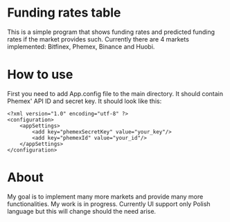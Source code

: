 # Funding rates table
This is a simple program that shows funding rates and predicted funding rates if the market provides such. Currently there are 4 markets implemented: Bitfinex, Phemex, Binance and Huobi.
# How to use
First you need to add App.config file to the main directory. It should contain Phemex' API ID and secret key. It should look like this:
```
<?xml version="1.0" encoding="utf-8" ?>
<configuration>
	<appSettings>
		<add key="phemexSecretKey" value="your_key"/>
		<add key="phemexId" value="your_id"/>
	</appSettings>
</configuration>
```
# About
My goal is to implement many more markets and provide many more functionalities. My work is in progress. Currently UI support only Polish language but this will change should the need arise.

